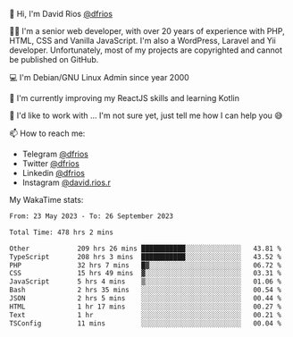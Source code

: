 👋 Hi, I'm David Rios [@dfrios](https://github.com/dfrios)

👨‍💻 I'm a senior web developer, with over 20 years of experience with PHP, HTML, CSS and Vanilla JavaScript. I'm also a WordPress, Laravel and Yii developer. Unfortunately, most of my projects are copyrighted and cannot be published on GitHub.

💻 I'm Debian/GNU Linux Admin since year 2000

🌱 I'm currently improving my ReactJS skills and learning Kotlin

💞️ I'd like to work with ... I'm not sure yet, just tell me how I can help you 😅


📫 How to reach me:
* Telegram [@dfrios](https://t.me/dfrios)
* Twitter [@dfrios](https://twitter.com/dfrios)
* Linkedin [@dfrios](https://linkedin.com/in/dfrios)
* Instagram [@david.rios.r](https://instagram.com/david.rios.r)



My WakaTime stats:
<!--START_SECTION:waka-->

```txt
From: 23 May 2023 - To: 26 September 2023

Total Time: 478 hrs 2 mins

Other            209 hrs 26 mins ███████████░░░░░░░░░░░░░░   43.81 %
TypeScript       208 hrs 3 mins  ███████████░░░░░░░░░░░░░░   43.52 %
PHP              32 hrs 7 mins   █▓░░░░░░░░░░░░░░░░░░░░░░░   06.72 %
CSS              15 hrs 49 mins  ▓░░░░░░░░░░░░░░░░░░░░░░░░   03.31 %
JavaScript       5 hrs 4 mins    ▒░░░░░░░░░░░░░░░░░░░░░░░░   01.06 %
Bash             2 hrs 35 mins   ░░░░░░░░░░░░░░░░░░░░░░░░░   00.54 %
JSON             2 hrs 5 mins    ░░░░░░░░░░░░░░░░░░░░░░░░░   00.44 %
HTML             1 hr 17 mins    ░░░░░░░░░░░░░░░░░░░░░░░░░   00.27 %
Text             1 hr            ░░░░░░░░░░░░░░░░░░░░░░░░░   00.21 %
TSConfig         11 mins         ░░░░░░░░░░░░░░░░░░░░░░░░░   00.04 %
```

<!--END_SECTION:waka-->
